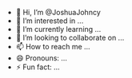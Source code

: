 - 👋 Hi, I’m @JoshuaJohncy
- 👀 I’m interested in ...
- 🌱 I’m currently learning ...
- 💞️ I’m looking to collaborate on ...
- 📫 How to reach me ...
- 😄 Pronouns: ...
- ⚡ Fun fact: ...

<!---
JoshuaJohncy/JoshuaJohncy is a ✨ special ✨ repository because its `README.md` (this file) appears on your GitHub profile.
You can click the Preview link to take a look at your changes.
--->
